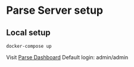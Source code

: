 # Parse Server setup

## Local setup
```
docker-compose up
```
Visit [Parse Dashboard](http://localhost:4040)
Default login: admin/admin